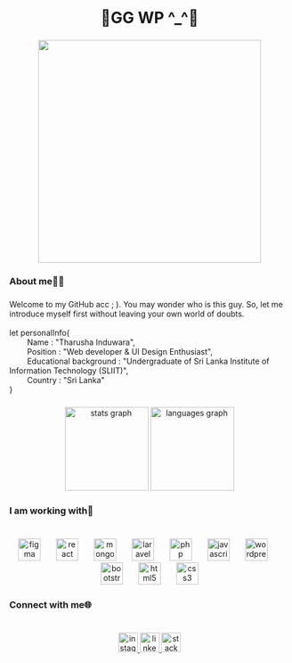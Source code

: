 <br clear="both">

<h1 align="center">🔺GG WP ^_^🔻</h1>

###

<div align="center">
  <img height="400" src="https://media.giphy.com/media/JqmupuTVZYaQX5s094/giphy.gif?cid=790b7611mz4sdst2e26pb6mtf75zjfxb7o1ty3nq8wbo43um&ep=v1_gifs_search&rid=giphy.gif&ct=g"  />
</div>

###

<h3 align="left">About me👋🏻</h3>

###

<p align="left">Welcome to my GitHub acc ; ). You may wonder who is this guy. So, let me introduce myself first without leaving your own world of doubts.<br><br>let personalInfo{<br>   Name : "Tharusha Induwara",<br>   Position : "Web developer & UI Design Enthusiast",<br>   Educational background : "Undergraduate of Sri Lanka Institute of Information Technology (SLIIT)",<br>   Country : "Sri Lanka"<br>}</p>

###

<div align="center">
  <img src="https://github-readme-stats.vercel.app/api?username=t-induwara&hide_title=false&hide_rank=false&show_icons=true&include_all_commits=true&count_private=true&disable_animations=false&theme=cobalt&locale=en&hide_border=true" height="150" alt="stats graph"  />
  <img src="https://github-readme-stats.vercel.app/api/top-langs?username=t-induwara&locale=en&hide_title=false&layout=compact&card_width=320&langs_count=5&theme=cobalt&hide_border=true" height="150" alt="languages graph"  />
</div>

###

<h3 align="left">I am working with💢</h3>

###

<br clear="both">

<div align="center">
  <img src="https://skillicons.dev/icons?i=figma" height="40" alt="figma logo"  />
  <img width="20" />
  <img src="https://skillicons.dev/icons?i=react" height="40" alt="react logo"  />
  <img width="20" />
  <img src="https://skillicons.dev/icons?i=mongodb" height="40" alt="mongodb logo"  />
  <img width="20" />
  <img src="https://skillicons.dev/icons?i=laravel" height="40" alt="laravel logo"  />
  <img width="20" />
  <img src="https://skillicons.dev/icons?i=php" height="40" alt="php logo"  />
  <img width="20" />
  <img src="https://skillicons.dev/icons?i=js" height="40" alt="javascript logo"  />
  <img width="20" />
  <img src="https://skillicons.dev/icons?i=wordpress" height="40" alt="wordpress logo"  />
  <img width="20" />
  <img src="https://skillicons.dev/icons?i=bootstrap" height="40" alt="bootstrap logo"  />
  <img width="20" />
  <img src="https://skillicons.dev/icons?i=html" height="40" alt="html5 logo"  />
  <img width="20" />
  <img src="https://skillicons.dev/icons?i=css" height="40" alt="css3 logo"  />
</div>

###

<div align="center">
</div>

###

<h3 align="left">Connect with me🌐</h3>

###

<br clear="both">

<div align="center">
  <a href="https://www.instagram.com/_t1maxx_/" target="_blank">
    <img src="https://img.shields.io/static/v1?message=Instagram&logo=instagram&label=&color=E4405F&logoColor=white&labelColor=&style=for-the-badge" height="35" alt="instagram logo"  />
  </a>
  <a href="https://www.linkedin.com/in/t-induwara/" target="_blank">
    <img src="https://img.shields.io/static/v1?message=LinkedIn&logo=linkedin&label=&color=0077B5&logoColor=white&labelColor=&style=for-the-badge" height="35" alt="linkedin logo"  />
  </a>
  <a href="https://stackoverflow.com/users/12953881/tharusha-induwara" target="_blank">
    <img src="https://img.shields.io/static/v1?message=Stackoverflow&logo=stackoverflow&label=&color=FE7A16&logoColor=white&labelColor=&style=for-the-badge" height="35" alt="stackoverflow logo"  />
  </a>
</div>

###

<div align="center">
</div>

###
